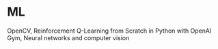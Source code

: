 # ML
OpenCV, Reinforcement Q-Learning from Scratch in Python with OpenAI Gym, Neural networks and computer vision
